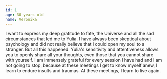 ```yaml
---
id: 1
age: 30 years old
name: Veronika
---
```


I want to express my deep gratitude to fate, the Universe and all the sad circumstances that led me to Yulia. I have always been skeptical about psychology and did not really believe that I could open my soul to a stranger. But all this happened. Yulia's sensitivity and attentiveness allows you to openly share all your thoughts, even those that you cannot share with yourself. I am immensely grateful for every session I have had and I am not going to stop, because at these meetings I get to know myself anew, I learn to endure insults and traumas. At these meetings, I learn to live again.
